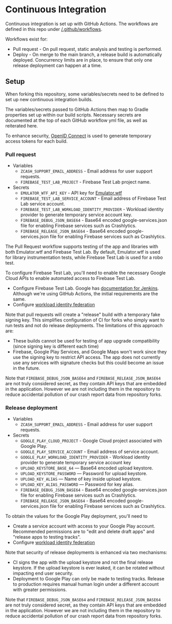 # Continuous Integration
Continuous integration is set up with GitHub Actions.  The workflows are defined in this repo under [/.github/workflows](../.github/workflows).

Workflows exist for:
 * Pull request - On pull request, static analysis and testing is performed.
 * Deploy - On merge to the main branch, a release build is automatically deployed.  Concurrency limits are in place, to ensure that only one release deployment can happen at a time.

## Setup
When forking this repository, some variables/secrets need to be defined to set up new continuous integration builds.

The variables/secrets passed to GitHub Actions then map to Gradle properties set up within our build scripts.  Necessary secrets are documented at the top of each GitHub workflow yml file, as well as reiterated here.

To enhance security, [OpenID Connect](https://docs.github.com/en/actions/deployment/security-hardening-your-deployments/configuring-openid-connect-in-google-cloud-platform) is used to generate temporary access tokens for each build.

### Pull request
* Variables
    * `ZCASH_SUPPORT_EMAIL_ADDRESS` - Email address for user support requests.
    * `FIREBASE_TEST_LAB_PROJECT` - Firebase Test Lab project name.
* Secrets
    * `EMULATOR_WTF_API_KEY` - API key for [Emulator.wtf](https://emulator.wtf)
    * `FIREBASE_TEST_LAB_SERVICE_ACCOUNT` - Email address of Firebase Test Lab service account.
    * `FIREBASE_TEST_LAB_WORKLOAD_IDENTITY_PROVIDER` - Workload identity provider to generate temporary service account key.
    * `FIREBASE_DEBUG_JSON_BASE64` - Base64 encoded google-services.json file for enabling Firebase services such as Crashlytics.
    * `FIREBASE_RELEASE_JSON_BASE64` - Base64 encoded google-services.json file for enabling Firebase services such as Crashlytics.

The Pull Request workflow supports testing of the app and libraries with both Emulator.wtf and Firebase Test Lab.  By default, Emulator.wtf is used for library instrumentation tests, while Firebase Test Lab is used for a robo test.

To configure Firebase Test Lab, you'll need to enable the necessary Google Cloud APIs to enable automated access to Firebase Test Lab.
* Configure Firebase Test Lab.  Google has [documentation for Jenkins](https://firebase.google.com/docs/test-lab/android/continuous).  Although we're using GitHub Actions, the initial requirements are the same.
* Configure [workload identity federation](https://github.com/google-github-actions/auth#setting-up-workload-identity-federation)

Note that pull requests will create a "release" build with a temporary fake signing key.  This simplifies configuration of CI for forks who simply want to run tests and not do release deployments.  The limitations of this approach are:
 - These builds cannot be used for testing of app upgrade compatibility (since signing key is different each time)
 - Firebase, Google Play Services, and Google Maps won't work since they use the signing key to restrict API access.  The app does not currently use any services with signature checks but this could become an issue in the future.

Note that `FIREBASE_DEBUG_JSON_BASE64` and `FIREBASE_RELEASE_JSON_BASE64` are not truly considered secret, as they contain API keys that are embedded in the application.  However we are not including them in the repository to reduce accidental pollution of our crash report data from repository forks.

### Release deployment
* Variables
    * `ZCASH_SUPPORT_EMAIL_ADDRESS` - Email address for user support requests.
* Secrets
    * `GOOGLE_PLAY_CLOUD_PROJECT` - Google Cloud project associated with Google Play.
    * `GOOGLE_PLAY_SERVICE_ACCOUNT` - Email address of service account.
    * `GOOGLE_PLAY_WORKLOAD_IDENTITY_PROVIDER` - Workload identity provider to generate temporary service account key
    * `UPLOAD_KEYSTORE_BASE_64` — Base64 encoded upload keystore.
    * `UPLOAD_KEYSTORE_PASSWORD` — Password for upload keystore.
    * `UPLOAD_KEY_ALIAS` — Name of key inside upload keystore.
    * `UPLOAD_KEY_ALIAS_PASSWORD` — Password for key alias.
    * `FIREBASE_DEBUG_JSON_BASE64` - Base64 encoded google-services.json file for enabling Firebase services such as Crashlytics.
    * `FIREBASE_RELEASE_JSON_BASE64` - Base64 encoded google-services.json file for enabling Firebase services such as Crashlytics.

To obtain the values for the Google Play deployment, you'll need to

* Create a service account with access to your Google Play account.  Recommended permissions are to "edit and delete draft apps" and "release apps to testing tracks".
* Configure [workload identity federation](https://github.com/google-github-actions/auth#setting-up-workload-identity-federation)

Note that security of release deployments is enhanced via two mechanisms:
 - CI signs the app with the upload keystore and not the final release keystore.  If the upload keystore is ever leaked, it can be rotated without impacting end user security.
 - Deployment to Google Play can only be made to testing tracks.  Release to production requires manual human login under a different account with greater permissions.

Note that `FIREBASE_DEBUG_JSON_BASE64` and `FIREBASE_RELEASE_JSON_BASE64` are not truly considered secret, as they contain API keys that are embedded in the application.  However we are not including them in the repository to reduce accidental pollution of our crash report data from repository forks.
